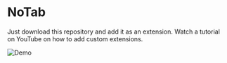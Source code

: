 # NoTab

Just download this repository and add it as an extension. Watch a tutorial on
YouTube on how to add custom extensions.

![Demo](https://media.discordapp.net/attachments/948587499800916021/1020956528691400764/unknown.png)
